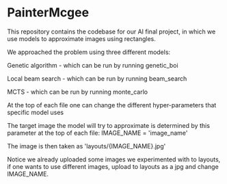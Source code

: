 # PainterMcgee
This repository contains the codebase for our AI final project, in which we use models to approximate images using rectangles.

We approached the problem using three different models:

Genetic algorithm - which can be run by running genetic_boi 

Local beam search - which can be run by running beam_search

MCTS - which can be run by running monte_carlo

At the top of each file one can change the different hyper-parameters that specific model uses

The target image the model will try to approximate is determined by this parameter at the top of each file:
IMAGE_NAME = 'image_name' 

The image is then taken as 'layouts/{IMAGE_NAME}.jpg' 

Notice we already uploaded some images we experimented with to layouts, if one wants to use different images,
upload to layouts as a jpg and change IMAGE_NAME. 


